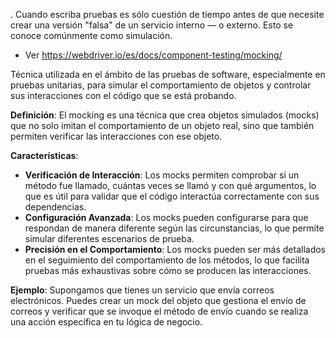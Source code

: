 .
Cuando escriba pruebas es sólo cuestión de tiempo antes de que necesite crear una versión "falsa" de un servicio interno — o externo. Esto se conoce comúnmente como simulación.

- Ver https://webdriver.io/es/docs/component-testing/mocking/

Técnica utilizada en el ámbito de las pruebas de software, especialmente en pruebas unitarias, para simular el comportamiento de objetos y controlar sus interacciones con el código que se está probando.

**Definición**: El mocking es una técnica que crea objetos simulados (mocks) que no solo imitan el comportamiento de un objeto real, sino que también permiten verificar las interacciones con ese objeto.

**Características**:

- **Verificación de Interacción**: Los mocks permiten comprobar si un método fue llamado, cuántas veces se llamó y con qué argumentos, lo que es útil para validar que el código interactúa correctamente con sus dependencias.
- **Configuración Avanzada**: Los mocks pueden configurarse para que respondan de manera diferente según las circunstancias, lo que permite simular diferentes escenarios de prueba.
- **Precisión en el Comportamiento**: Los mocks pueden ser más detallados en el seguimiento del comportamiento de los métodos, lo que facilita pruebas más exhaustivas sobre cómo se producen las interacciones.

**Ejemplo**: Supongamos que tienes un servicio que envía correos electrónicos. Puedes crear un mock del objeto que gestiona el envío de correos y verificar que se invoque el método de envío cuando se realiza una acción específica en tu lógica de negocio.
